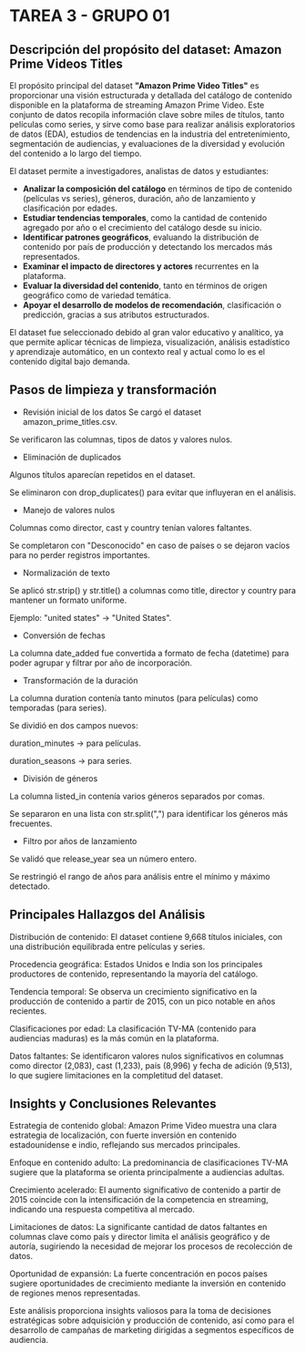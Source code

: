 # TAREA 3 - GRUPO 01 

##  Descripción del propósito del dataset: Amazon Prime Videos Titles

El propósito principal del dataset **"Amazon Prime Video Titles"** es proporcionar una visión estructurada y detallada del catálogo de contenido disponible en la plataforma de streaming Amazon Prime Video. Este conjunto de datos recopila información clave sobre miles de títulos, tanto películas como series, y sirve como base para realizar análisis exploratorios de datos (EDA), estudios de tendencias en la industria del entretenimiento, segmentación de audiencias, y evaluaciones de la diversidad y evolución del contenido a lo largo del tiempo.

El dataset permite a investigadores, analistas de datos y estudiantes:

- **Analizar la composición del catálogo** en términos de tipo de contenido (películas vs series), géneros, duración, año de lanzamiento y clasificación por edades.
- **Estudiar tendencias temporales**, como la cantidad de contenido agregado por año o el crecimiento del catálogo desde su inicio.
- **Identificar patrones geográficos**, evaluando la distribución de contenido por país de producción y detectando los mercados más representados.
- **Examinar el impacto de directores y actores** recurrentes en la plataforma.
- **Evaluar la diversidad del contenido**, tanto en términos de origen geográfico como de variedad temática.
- **Apoyar el desarrollo de modelos de recomendación**, clasificación o predicción, gracias a sus atributos estructurados.

El dataset fue seleccionado debido al gran valor educativo y analítico, ya que permite aplicar técnicas de limpieza, visualización, análisis estadístico y aprendizaje automático, en un contexto real y actual como lo es el contenido digital bajo demanda.

## Pasos de limpieza y transformación 

* Revisión inicial de los datos
Se cargó el dataset amazon_prime_titles.csv.

Se verificaron las columnas, tipos de datos y valores nulos.

* Eliminación de duplicados

Algunos títulos aparecían repetidos en el dataset.

Se eliminaron con drop_duplicates() para evitar que influyeran en el análisis.

* Manejo de valores nulos

Columnas como director, cast y country tenían valores faltantes.

Se completaron con "Desconocido" en caso de países o se dejaron vacíos para no perder registros importantes.

* Normalización de texto

Se aplicó str.strip() y str.title() a columnas como title, director y country para mantener un formato uniforme.

Ejemplo: "united states" → "United States".

* Conversión de fechas

La columna date_added fue convertida a formato de fecha (datetime) para poder agrupar y filtrar por año de incorporación.

* Transformación de la duración

La columna duration contenía tanto minutos (para películas) como temporadas (para series).

Se dividió en dos campos nuevos:

duration_minutes → para películas.

duration_seasons → para series.

* División de géneros

La columna listed_in contenía varios géneros separados por comas.

Se separaron en una lista con str.split(",") para identificar los géneros más frecuentes.

* Filtro por años de lanzamiento

Se validó que release_year sea un número entero.

Se restringió el rango de años para análisis entre el mínimo y máximo detectado.

## Principales Hallazgos del Análisis
Distribución de contenido: El dataset contiene 9,668 títulos iniciales, con una distribución equilibrada entre películas y series.

Procedencia geográfica: Estados Unidos e India son los principales productores de contenido, representando la mayoría del catálogo.

Tendencia temporal: Se observa un crecimiento significativo en la producción de contenido a partir de 2015, con un pico notable en años recientes.

Clasificaciones por edad: La clasificación TV-MA (contenido para audiencias maduras) es la más común en la plataforma.

Datos faltantes: Se identificaron valores nulos significativos en columnas como director (2,083), cast (1,233), país (8,996) y fecha de adición (9,513), lo que sugiere limitaciones en la completitud del dataset.

## Insights y Conclusiones Relevantes
Estrategia de contenido global: Amazon Prime Video muestra una clara estrategia de localización, con fuerte inversión en contenido estadounidense e indio, reflejando sus mercados principales.

Enfoque en contenido adulto: La predominancia de clasificaciones TV-MA sugiere que la plataforma se orienta principalmente a audiencias adultas.

Crecimiento acelerado: El aumento significativo de contenido a partir de 2015 coincide con la intensificación de la competencia en streaming, indicando una respuesta competitiva al mercado.

Limitaciones de datos: La significante cantidad de datos faltantes en columnas clave como país y director limita el análisis geográfico y de autoría, sugiriendo la necesidad de mejorar los procesos de recolección de datos.

Oportunidad de expansión: La fuerte concentración en pocos países sugiere oportunidades de crecimiento mediante la inversión en contenido de regiones menos representadas.

Este análisis proporciona insights valiosos para la toma de decisiones estratégicas sobre adquisición y producción de contenido, así como para el desarrollo de campañas de marketing dirigidas a segmentos específicos de audiencia.
